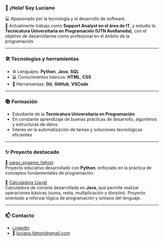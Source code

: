 ### 👋 ¡Hola! Soy Luciano

💻 Apasionado por la tecnología y el desarrollo de software.  
🚀 Actualmente trabajo como **Support Analyst en el área de IT**, y estudio la **Tecnicatura Universitaria en Programación (UTN Avellaneda)**, con el objetivo de desarrollarme como profesional en el ámbito de la programación.

---

### 🛠️ Tecnologías y herramientas

- ⚙️ Lenguajes: **Python**, **Java**, **SQL**
- 💻 Conocimientos básicos: **HTML**, **CSS**
- 🧰 Herramientas: **Git**, **GitHub**, **VSCode**

---

### 📚 Formación

- Estudiante de la **Tecnicatura Universitaria en Programación**
- En constante aprendizaje de buenas prácticas de desarrollo, algoritmos y estructuras de datos
- Interés en la automatización de tareas y soluciones tecnológicas eficientes

---

### ✨ Proyecto destacado

🧩 [juego_pygame_fattoni](https://github.com/LuchoFatto/juego_pygame_fattoni.git)  
Proyecto educativo desarrollado con **Python**, enfocado en la práctica de conceptos fundamentales de programación.

🧮 [Calculadora (Java)](https://github.com/LuchoFatto/Calculadora)  
Calculadora de consola desarrollada en **Java**, que permite realizar operaciones básicas (suma, resta, multiplicación y división). Proyecto orientado a reforzar lógica de programación y sintaxis del lenguaje.

---

### 📫 Contacto

- [LinkedIn](https://www.linkedin.com/in/luciano-fattoni-4338b3277)  
- 📧 luciano.fattoni@gmail.com  

